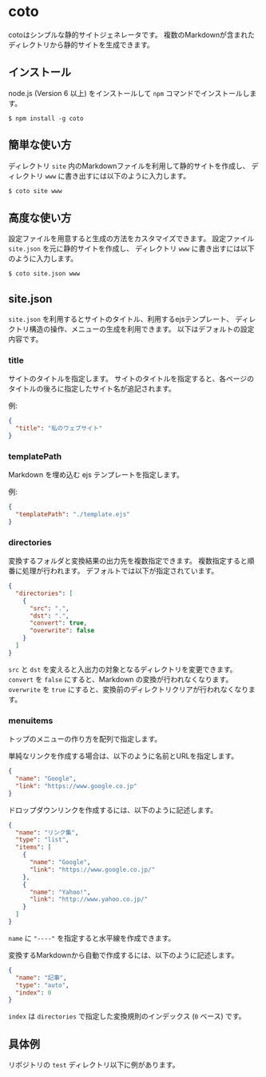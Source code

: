 # coto
cotoはシンプルな静的サイトジェネレータです。
複数のMarkdownが含まれたディレクトリから静的サイトを生成できます。

## インストール

node.js (Version 6 以上) をインストールして `npm` コマンドでインストールします。

```
$ npm install -g coto
```

## 簡単な使い方

ディレクトリ `site` 内のMarkdownファイルを利用して静的サイトを作成し、
ディレクトリ `www` に書き出すには以下のように入力します。

```sh
$ coto site www
```

## 高度な使い方

設定ファイルを用意すると生成の方法をカスタマイズできます。
設定ファイル `site.json` を元に静的サイトを作成し、
ディレクトリ `www` に書き出すには以下のように入力します。

```sh
$ coto site.json www
```

## site.json

`site.json` を利用するとサイトのタイトル、利用するejsテンプレート、
ディレクトリ構造の操作、メニューの生成を利用できます。
以下はデフォルトの設定内容です。

### title
サイトのタイトルを指定します。
サイトのタイトルを指定すると、各ページのタイトルの後ろに指定したサイト名が追記されます。

例:
```json
{
  "title": "私のウェブサイト"
}
```

### templatePath
Markdown を埋め込む ejs テンプレートを指定します。

例:
```json
{
  "templatePath": "./template.ejs"
}
```

### directories
変換するフォルダと変換結果の出力先を複数指定できます。
複数指定すると順番に処理が行われます。
デフォルトでは以下が指定されています。

```json
{
  "directories": [
    {
      "src": ".",
      "dst": ".",
      "convert": true,
      "overwrite": false
    }
  ]
}
```

`src` と `dst` を変えると入出力の対象となるディレクトリを変更できます。
`convert` を `false` にすると、Markdown の変換が行われなくなります。
`overwrite` を `true` にすると、変換前のディレクトリクリアが行われなくなります。

### menuitems
トップのメニューの作り方を配列で指定します。

単純なリンクを作成する場合は、以下のように名前とURLを指定します。

```json
{
  "name": "Google",
  "link": "https://www.google.co.jp"
}
```

ドロップダウンリンクを作成するには、以下のように記述します。

```json
{
  "name": "リンク集",
  "type": "list",
  "items": [
    {
      "name": "Google",
      "link": "https://www.google.co.jp/"
    },
    {
      "name": "Yahoo!",
      "link": "http://www.yahoo.co.jp/"
    }
  ]
}
```

`name` に `"----"` を指定すると水平線を作成できます。

変換するMarkdownから自動で作成するには、以下のように記述します。

```json
{
  "name": "記事",
  "type": "auto",
  "index": 0
}
```

`index` は `directories` で指定した変換規則のインデックス (`0` ベース) です。

## 具体例
リポジトリの `test` ディレクトリ以下に例があります。
